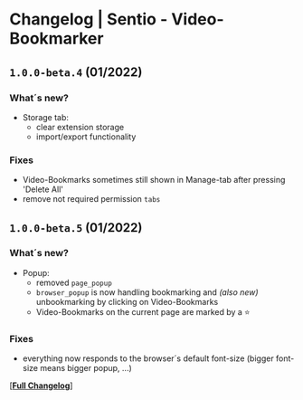 # Changelog | Sentio - Video-Bookmarker

## `1.0.0-beta.4` (01/2022)

### What´s new?

- Storage tab:
  - clear extension storage
  - import/export functionality

### Fixes

- Video-Bookmarks sometimes still shown in Manage-tab after pressing 'Delete All'
- remove not required permission `tabs`

## `1.0.0-beta.5` (01/2022)

### What´s new?

- Popup:
  - removed `page_popup`
  - `browser_popup` is now handling bookmarking and _(also new)_ unbookmarking by clicking on Video-Bookmarks
  - Video-Bookmarks on the current page are marked by a ⭐

### Fixes

- everything now responds to the browser´s default font-size (bigger font-size means bigger popup, ...)

[[**Full Changelog**](https://github.com/Vis17/sentio-video-bookmarker/compare/v1.0.0-beta.4...v1.0.0-beta.5)]

